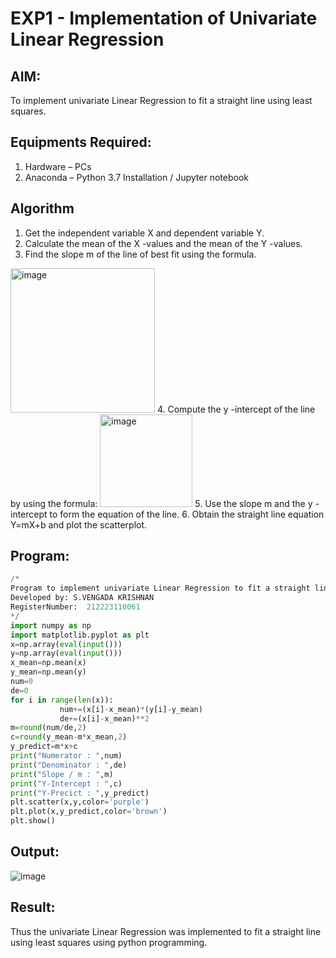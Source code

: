 # EXP1 - Implementation of Univariate Linear Regression
## AIM:
To implement univariate Linear Regression to fit a straight line using least squares.

## Equipments Required:
1. Hardware – PCs
2. Anaconda – Python 3.7 Installation / Jupyter notebook

## Algorithm

1. Get the independent variable X and dependent variable Y.
2. Calculate the mean of the X -values and the mean of the Y -values.
3. Find the slope m of the line of best fit using the formula. 
<img width="231" alt="image" src="https://user-images.githubusercontent.com/93026020/192078527-b3b5ee3e-992f-46c4-865b-3b7ce4ac54ad.png">
4. Compute the y -intercept of the line by using the formula:
<img width="148" alt="image" src="https://user-images.githubusercontent.com/93026020/192078545-79d70b90-7e9d-4b85-9f8b-9d7548a4c5a4.png">
5. Use the slope m and the y -intercept to form the equation of the line.
6. Obtain the straight line equation Y=mX+b and plot the scatterplot.



## Program:
```python
/*
Program to implement univariate Linear Regression to fit a straight line using least squares.
Developed by: S.VENGADA KRISHNAN
RegisterNumber:  212223110061
*/
import numpy as np
import matplotlib.pyplot as plt
x=np.array(eval(input()))
y=np.array(eval(input()))
x_mean=np.mean(x)
y_mean=np.mean(y) 
num=0
de=0
for i in range(len(x)):
           num+=(x[i]-x_mean)*(y[i]-y_mean)
           de+=(x[i]-x_mean)**2 
m=round(num/de,2)
c=round(y_mean-m*x_mean,2)
y_predict=m*x+c
print("Numerator : ",num)
print("Denominator : ",de)
print("Slope / m : ",m)
print("Y-Intercept : ",c)
print("Y-Precict : ",y_predict)
plt.scatter(x,y,color='purple')
plt.plot(x,y_predict,color='brown') 
plt.show() 

```

## Output:
![image](https://github.com/user-attachments/assets/3d400eb4-6e2f-48a2-872c-872d2c14851d)



## Result:
Thus the univariate Linear Regression was implemented to fit a straight line using least squares using python programming.
